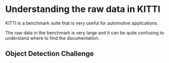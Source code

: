 Understanding the raw data in KITTI
===================================

KITTI is a benchmark suite that is very useful for automotive applications.

The raw data in the benchmark is very large and it can be quite confusing to
understand where to find the documentation.


Object Detection Challenge
--------------------------
